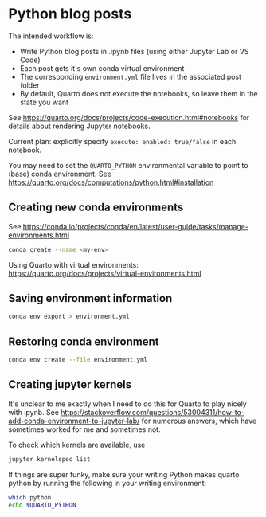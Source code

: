# Python blog posts

The intended workflow is:

- Write Python blog posts in .ipynb files (using either Jupyter Lab or VS Code)
- Each post gets it's own conda virtual environment
- The corresponding `environment.yml` file lives in the associated post folder
- By default, Quarto does not execute the notebooks, so leave them in the state you want

See <https://quarto.org/docs/projects/code-execution.html#notebooks> for details about rendering Jupyter notebooks.

Current plan: explicitly specify `execute: enabled: true/false` in each notebook.

You may need to set the `QUARTO_PYTHON` environmental variable to point to (base) conda environment. See <https://quarto.org/docs/computations/python.html#installation>

## Creating new conda environments

See <https://conda.io/projects/conda/en/latest/user-guide/tasks/manage-environments.html>

```sh
conda create --name <my-env>
```

Using Quarto with virtual environments: <https://quarto.org/docs/projects/virtual-environments.html>


## Saving environment information

``` sh
conda env export > environment.yml
```

## Restoring conda environment

``` sh
conda env create --file environment.yml
```

## Creating jupyter kernels

It's unclear to me exactly when I need to do this for Quarto to play nicely with ipynb. See <https://stackoverflow.com/questions/53004311/how-to-add-conda-environment-to-jupyter-lab/> for numerous answers, which have sometimes worked for me and sometimes not.

To check which kernels are available, use

```sh
jupyter kernelspec list
```

If things are super funky, make sure your writing Python makes quarto python by running the following in your writing environment:

``` sh
which python
echo $QUARTO_PYTHON
```
